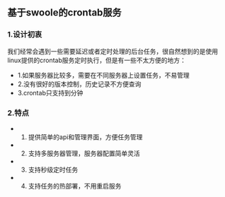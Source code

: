 ## 基于swoole的crontab服务

### 1.设计初衷
我们经常会遇到一些需要延迟或者定时处理的后台任务，很自然想到的是使用linux提供的crontab服务定时执行，但是有一些不太方便的地方：  
- 1.如果服务器比较多，需要在不同服务器上设置任务，不易管理  
- 2.没有很好的版本控制，历史记录不方便查询  
- 3.crontab只支持到分钟

### 2.特点
- 1. 提供简单的api和管理界面，方便任务管理
- 2. 支持多服务器管理，服务器配置简单灵活
- 3. 支持秒级定时任务
- 4. 支持任务的热部署，不用重启服务


